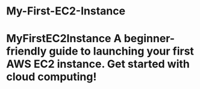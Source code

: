 # My-First-EC2-Instance
# MyFirstEC2Instance  A beginner-friendly guide to launching your first AWS EC2 instance. Get started with cloud computing!
